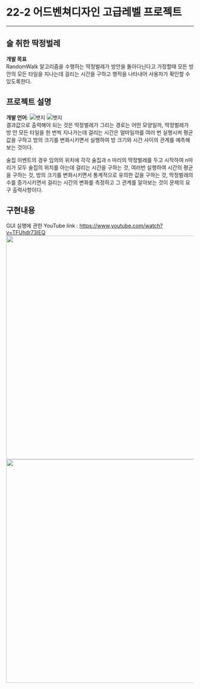 # 22-2 어드벤쳐디자인 고급레벨 프로젝트
---
## 술 취한 딱정벌레
__개발 목표__  
RandomWalk 알고리즘을 수행하는 딱정벌레가 방안을 돌아다닌다고 가정할때 모든 방안의 모든 타일을 지나는데 걸리는 시간을 구하고 행적을 나타내어 사용자가 확인할 수 있도록한다.

## 프로젝트 설명
__개발 언어__: ![뱃지](https://img.shields.io/badge/-JAVA-green) ![뱃지](https://img.shields.io/badge/-GitHub-black)  
결과값으로 출력해야 되는 것은 딱정벌레가 그리는 경로는 어떤 모양일까, 딱정벌레가 방 안 모든 타일을 한 번씩 지나가는데 걸리는 시간은 얼마일까를 여러 번 실행시켜 평균값을 구하고 방의 크기를 변화시키면서 실행하여 방 크기와 시간 사이의 관계를 예측해보는 것이다.
 
술집 이벤트의 경우
임의의 위치에 각각 술집과 n 마리의 딱정벌레를 두고 시작하여 n마리가 모두 술집의 위치를 아는데 걸리는 시간을 구하는 것, 여러번 실행하여 시간의 평균을 구하는 것, 방의 크기를 변화시키면서 통계적으로 유의한 값을 구하는 것, 딱정벌레의 수를 증가시키면서 걸리는 시간의 변화를 측정하고 그 관계를 알아보는 것이 문제의 요구 출력사항이다.

## 구현내용
GUI 실행에 관한 YouTube link : https://www.youtube.com/watch?v=TFUhdr73IEQ
<img src = "https://user-images.githubusercontent.com/54587781/208406955-bc51b7d5-2a8a-41fa-b668-8c8e1d53f601.png" width="600px" height="600px">
<img src = "https://user-images.githubusercontent.com/54587781/208407032-8de94efd-83fc-4440-8b0f-2cde4d1753d5.png" width="600px" height="600px">
